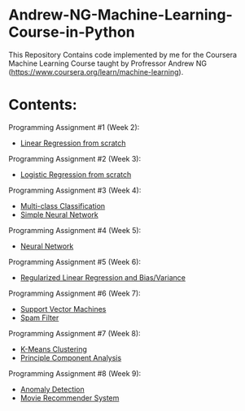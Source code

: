 # Andrew-NG-Machine-Learning-Course-in-Python
This Repository Contains code implemented by me for the Coursera Machine Learning Course taught by Profressor Andrew NG (https://www.coursera.org/learn/machine-learning).

# Contents:

Programming Assignment #1 (Week 2):
- [Linear Regression from scratch]('https://github.com/raofida75/Data-Science-Courses/blob/main/Coursera%20--%20Machine-Learning/Week%202/ex1/GD%20Algorithm.ipynb') 

Programming Assignment #2 (Week 3): 
- [Logistic Regression from scratch]('https://bit.ly/36aVczW')

Programming Assignment #3 (Week 4): 
- [Multi-class Classification](https://bit.ly/353kFMq)
- [Simple Neural Network](https://bit.ly/2U0fQNw)

Programming Assignment #4 (Week 5): 
- [Neural Network](https://bit.ly/2I9i0b0)

Programming Assignment #5 (Week 6): 
- [Regularized Linear Regression and Bias/Variance](https://bit.ly/3ez6lye)

Programming Assignment #6 (Week 7): 
- [Support Vector Machines](https://bit.ly/3lbvHF8)
- [Spam Filter](https://bit.ly/3p8E7PZ)

Programming Assignment #7 (Week 8): 
- [K-Means Clustering](https://bit.ly/3eyWfgS) 
- [Principle Component Analysis](https://bit.ly/3exm0yc) 

Programming Assignment #8 (Week 9): 
- [Anomaly Detection](https://bit.ly/38y65ij)
- [Movie Recommender System](https://bit.ly/356iIP8)

